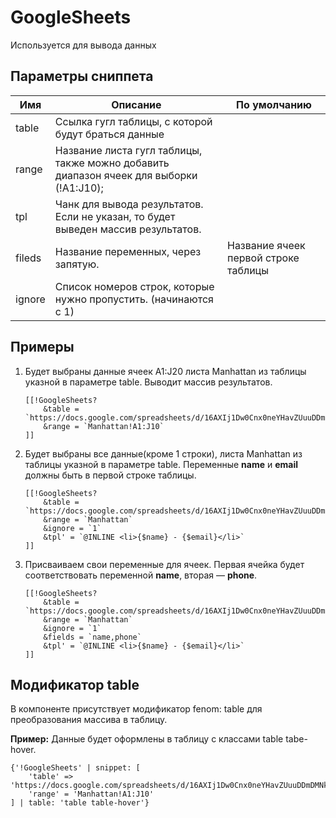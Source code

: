 # GoogleSheets

Используется для вывода данных

## Параметры сниппета

| Имя    | Описание                                                                                | По умолчанию                         |
|--------|-----------------------------------------------------------------------------------------|--------------------------------------|
| table  | Ссылка гугл таблицы, с которой будут браться данные                                     |                                      |
| range  | Название листа гугл таблицы, также можно добавить диапазон ячеек для выборки (!A1:J10); |                                      |
| tpl    | Чанк для вывода результатов. Если не указан, то будет выведен массив результатов.       |                                      |
| fileds | Название переменных, через запятую.                                                     | Название ячеек первой строке таблицы |
| ignore | Cписок номеров строк, которые нужно пропустить. (начинаются с 1)                        |                                      |

## Примеры

1. Будет выбраны данные ячеек A1:J20 листа Manhattan из таблицы указной в параметре table. Выводит массив результатов.

    ```modx
    [[!GoogleSheets?
        &table = `https://docs.google.com/spreadsheets/d/16AXIj1Dw0Cnx0neYHavZUuuDDmDMNkp8/edit#gid=0`
        &range = `Manhattan!A1:J10`
    ]]
    ```

2. Будет выбраны все данные(кроме 1 строки), листа Manhattan из таблицы указной в параметре table. Переменные **name** и **email** должны быть в первой строке таблицы.

    ```modx
    [[!GoogleSheets?
        &table = `https://docs.google.com/spreadsheets/d/16AXIj1Dw0Cnx0neYHavZUuuDDmDMNkp8/edit#gid=0`
        &range = `Manhattan`
        &ignore = `1`
        &tpl' = `@INLINE <li>{$name} - {$email}</li>`
    ]]
    ```

3. Присваиваем свои переменные для ячеек. Первая ячейка будет соответствовать переменной **name**, вторая — **phone**.

    ```modx
    [[!GoogleSheets?
        &table = `https://docs.google.com/spreadsheets/d/16AXIj1Dw0Cnx0neYHavZUuuDDmDMNkp8/edit#gid=0`
        &range = `Manhattan`
        &ignore = `1`
        &fields = `name,phone`
        &tpl' = `@INLINE <li>{$name} - {$email}</li>`
    ]]
    ```

## Модификатор table

В компоненте присутствует модификатор fenom: table для преобразования массива в таблицу.

**Пример:** Данные будет оформлены в таблицу с классами table tabe-hover.

```fenom
{'!GoogleSheets' | snippet: [
    'table' => 'https://docs.google.com/spreadsheets/d/16AXIj1Dw0Cnx0neYHavZUuuDDmDMNkp8/edit#gid=0',
    'range' = 'Manhattan!A1:J10'
] | table: 'table table-hover'}
```
